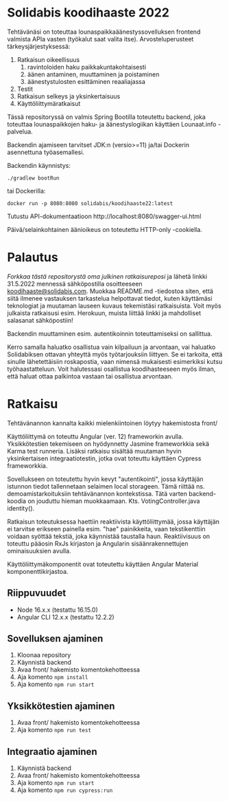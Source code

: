 # Solidabis koodihaaste 2022

Tehtävänäsi on toteuttaa lounaspaikkaäänestyssovelluksen frontend valmista APIa vasten (työkalut saat valita itse).
Arvosteluperusteet tärkeysjärjestyksessä:

1.  Ratkaisun oikeellisuus
    1. ravintoloiden haku paikkakuntakohtaisesti
    2. äänen antaminen, muuttaminen ja poistaminen
    3. äänestystulosten esittäminen reaaliajassa
2.  Testit
3.  Ratkaisun selkeys ja yksinkertaisuus
4.  Käyttöliittymäratkaisut

Tässä repositoryssä on valmis Spring Bootilla toteutettu backend, joka toteuttaa lounaspaikkojen
haku- ja äänestyslogiikan käyttäen Lounaat.info -palvelua.

Backendin ajamiseen tarvitset JDK:n (versio>=11) ja/tai Dockerin asennettuna työasemallesi.

Backendin käynnistys:

    ./gradlew bootRun

tai Dockerilla:

    docker run -p 8080:8080 solidabis/koodihaaste22:latest

Tutustu API-dokumentaatioon http://localhost:8080/swagger-ui.html

Päivä/selainkohtainen äänioikeus on toteutettu HTTP-only -cookiella.

# Palautus

_Forkkaa tästä repositorystä oma julkinen ratkaisureposi_ ja lähetä linkki 31.5.2022 mennessä sähköpostilla osoitteeseen
koodihaaste@solidabis.com. Muokkaa README.md -tiedostoa siten, että siitä ilmenee vastauksen
tarkastelua helpottavat tiedot, kuten käyttämäsi teknologiat ja muutaman lauseen kuvaus tekemistäsi
ratkaisuista. Voit myös julkaista ratkaisusi esim. Herokuun, muista liittää linkki ja mahdolliset salasanat sähköpostiin!

Backendin muuttaminen esim. autentikoinnin toteuttamiseksi on sallittua.

Kerro samalla haluatko osallistua vain kilpailuun ja arvontaan, vai haluatko Solidabiksen
ottavan yhteyttä myös työtarjouksiin liittyen. Se ei tarkoita, että sinulle lähetettäisiin roskapostia, vaan nimensä
mukaisesti esimerkiksi kutsu työhaastatteluun. Voit halutessasi
osallistua koodihasteeseen myös ilman, että haluat ottaa palkintoa
vastaan tai osallistua arvontaan.

# Ratkaisu

Tehtävänannon kannalta kaikki mielenkiintoinen löytyy hakemistosta front/

Käyttöliittymä on toteuttu Angular (ver. 12) frameworkin avulla. Yksikkötestien tekemiseen on hyödynnetty Jasmine frameworkkia sekä Karma test runneria. Lisäksi ratkaisu sisältää muutaman hyvin yksinkertaisen integraatiotestin, jotka ovat toteuttu käyttäen Cypress frameworkkia.

Sovellukseen on toteutettu hyvin kevyt "autentikointi", jossa käyttäjän istunnon tiedot tallennetaan selaimen local storageen. Tämä riittää ns. demoamistarkoituksiin tehtävänannon kontekstissa. Tätä varten backend-koodia on jouduttu hieman muokkaamaan. Kts. VotingController.java identity().

Ratkaisun toteutuksessa haettiin reaktiivista käyttöliittymää, jossa käyttäjän ei tarvitse erikseen painella esim. "hae" painikkeita, vaan tekstikenttiin voidaan syöttää tekstiä, joka käynnistää taustalla haun. Reaktiivisuus on toteuttu pääosin RxJs kirjaston ja Angularin sisäänrakennettujen ominaisuuksien avulla.

Käyttöliittymäkomponentit ovat toteutettu käyttäen Angular Material komponenttikirjastoa.

## Riippuvuudet

- Node 16.x.x (testattu 16.15.0)
- Angular CLI 12.x.x (testattu 12.2.2)

## Sovelluksen ajaminen

1. Kloonaa repository
2. Käynnistä backend
3. Avaa front/ hakemisto komentokehotteessa
4. Aja komento `npm install`
5. Aja komento `npm run start`

## Yksikkötestien ajaminen

1. Avaa front/ hakemisto komentokehotteessa
2. Aja komento `npm run test`

## Integraatio ajaminen

1. Käynnistä backend
2. Avaa front/ hakemisto komentokehotteessa
3. Aja komento `npm run start`
4. Aja komento `npm run cypress:run`
